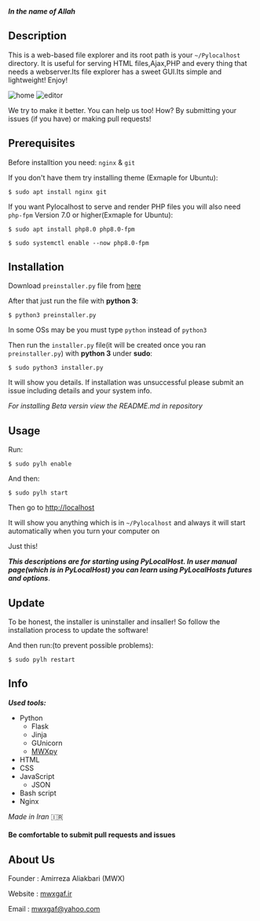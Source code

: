 **_In the name of Allah_**

## Description

This is a web-based file explorer and its root path is your `~/Pylocalhost` directory. It is useful for serving HTML files,Ajax,PHP and every thing that needs a webserver.Its file explorer has a sweet GUI.Its simple and lightweight! Enjoy!

![home](https://raw.githubusercontent.com/mwxgaf/pylocalhost/gh-pages/home.png)
![editor](https://raw.githubusercontent.com/mwxgaf/pylocalhost/gh-pages/editor.png)

We try to make it better. You can help us too! How? By submitting your issues (if you have) or making pull requests!

## Prerequisites

Before installtion you need: `nginx` & `git`

If you don't have them try installing theme
(Exmaple for Ubuntu):

`$ sudo apt install nginx git`

If you want Pylocalhost to serve and render PHP files you will also need `php-fpm` Version 7.0 or higher(Exmaple for Ubuntu):

`$ sudo apt install php8.0 php8.0-fpm`

`$ sudo systemctl enable --now php8.0-fpm`

## Installation

Download `preinstaller.py` file from [here](https://github.com/mwxgaf/pylocalhost/releases/download/v1.5/preinstaller.py)

After that just run the file with **python 3**:

`$ python3 preinstaller.py`

In some OSs may be you must type `python` instead of `python3`

Then run the `installer.py` file(it will be created once you ran `preinstaller.py`) with **python 3** under **sudo**:

`$ sudo python3 installer.py`

It will show you details. If installation was unsuccessful please submit an issue including details and your system info.

*For installing Beta versin view the README.md in repository*

## Usage

Run:

`$ sudo pylh enable`

And then:

`$ sudo pylh start`

Then go to [http://localhost](http://localhost)

It will show you anything which is in `~/Pylocalhost` and always it will start automatically when you turn your computer on

Just this!

_**This descriptions are for starting using PyLocalHost. In user manual page(which is in PyLocalHost) you can learn using PyLocalHosts futures and options**_.

## Update

To be honest, the installer is uninstaller and insaller! So follow the installation process to update the software!

And then run:(to prevent possible problems):

`$ sudo pylh restart`

## Info

***Used tools:***

* Python
    * Flask
    * Jinja
    * GUnicorn
    * [MWXpy](https://github.com/mwxgaf/mwxpy)
* HTML
* CSS
* JavaScript
    * JSON
* Bash script
* Nginx

_Made in Iran_ 🇮🇷

#### Be comfortable to submit pull requests and issues

## About Us

Founder : Amirreza Aliakbari (MWX)

Website : [mwxgaf.ir](http://mwxgaf.ir)

Email : [mwxgaf@yahoo.com](mailto:mwxgaf@yahoo.com)
